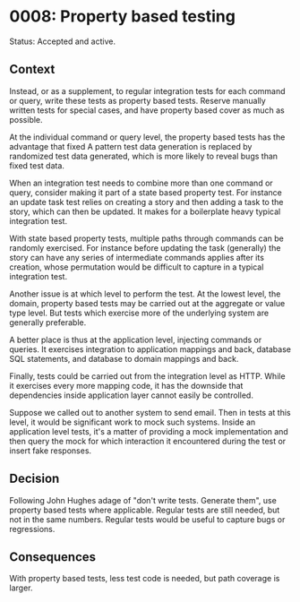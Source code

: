 # 0008: Property based testing

Status: Accepted and active.

## Context

Instead, or as a supplement, to regular integration tests for each command or
query, write these tests as property based tests. Reserve manually written tests
for special cases, and have property based cover as much as possible.

At the individual command or query level, the property based tests has the
advantage that fixed A pattern test data generation is replaced by randomized
test data generated, which is more likely to reveal bugs than fixed test data.

When an integration test needs to combine more than one command or query,
consider making it part of a state based property test. For instance an update
task test relies on creating a story and then adding a task to the story, which
can then be updated. It makes for a boilerplate heavy typical integration test.

With state based property tests, multiple paths through commands can be randomly
exercised. For instance before updating the task (generally) the story can have
any series of intermediate commands applies after its creation, whose
permutation would be difficult to capture in a typical integration test.

Another issue is at which level to perform the test. At the lowest level, the
domain, property based tests may be carried out at the aggregate or value type
level. But tests which exercise more of the underlying system are generally
preferable.

A better place is thus at the application level, injecting commands or
queries. It exercises integration to application mappings and back, database SQL
statements, and database to domain mappings and back.

Finally, tests could be carried out from the integration level as HTTP. While it
exercises every more mapping code, it has the downside that dependencies inside
application layer cannot easily be controlled.

Suppose we called out to another system to send email. Then in tests at this
level, it would be significant work to mock such systems. Inside an application
level tests, it's a matter of providing a mock implementation and then query the
mock for which interaction it encountered during the test or insert fake
responses.

## Decision

Following John Hughes adage of "don't write tests. Generate them", use property
based tests where applicable. Regular tests are still needed, but not in the
same numbers. Regular tests would be useful to capture bugs or regressions.

## Consequences

With property based tests, less test code is needed, but path coverage is
larger.
